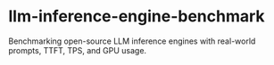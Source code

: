 # llm-inference-engine-benchmark
Benchmarking open-source LLM inference engines with real-world prompts, TTFT, TPS, and GPU usage.
